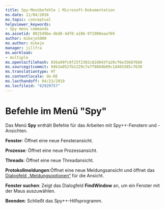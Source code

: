 ```yaml
---
title: Spy-Menübefehle | Microsoft-Dokumentation
ms.date: 11/04/2016
ms.topic: conceptual
helpviewer_keywords:
- Spy menu commands
ms.assetid: 802549be-dbd8-4df0-a18b-971900eaa769
author: mikejo5000
ms.author: mikejo
manager: jillfra
ms.workload:
- multiple
ms.openlocfilehash: 036a99fc0f25f2302c82d043fa20cf6e35687668
ms.sourcegitcommit: 94b3a052fb1229c7e7f8804b09c1d403385c7630
ms.translationtype: HT
ms.contentlocale: de-DE
ms.lasthandoff: 04/23/2019
ms.locfileid: "62929757"
---
```

# <a name="spy-menu-commands"></a>Befehle im Menü "Spy"
Das Menü **Spy** enthält Befehle für das Arbeiten mit Spy++-Fenstern und -Ansichten.

 **Fenster**: Öffnet eine neue Fensteransicht.

 **Prozesse**: Öffnet eine neue Prozessansicht.

 **Threads**: Öffnet eine neue Threadansicht.

 **Protokollmeldungen**:Öffnet eine neue Meldungsansicht und öffnet das [Dialogfeld „Meldungsoptionen“](../debugger/message-options-dialog-box.md) für die Ansicht.

 **Fenster suchen**: Zeigt das Dialogfeld **FindWindow** an, um ein Fenster mit der Maus auszuwählen.

 **Beenden**: Schließt das Spy++-Hilfsprogramm.
